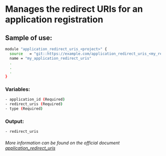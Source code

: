 # Manages the redirect URIs for an application registration

## Sample of use:

```bash
module "application_redirect_uris_<project>" {
  source   = "git::https://example.com/application_redirect_uris_<my_repo>.git"
  name = "my_application_redirect_uris"
  .
  .
  .
}
```

### Variables:

```bash
- application_id (Required)
- redirect_uris (Required)
- type (Required)
```

### Output:

```bash
- redirect_uris
```

###### More information can be found on the official document [application_redirect_uris](https://registry.terraform.io/providers/hashicorp/azuread/latest/docs/resources/application_redirect_uris)